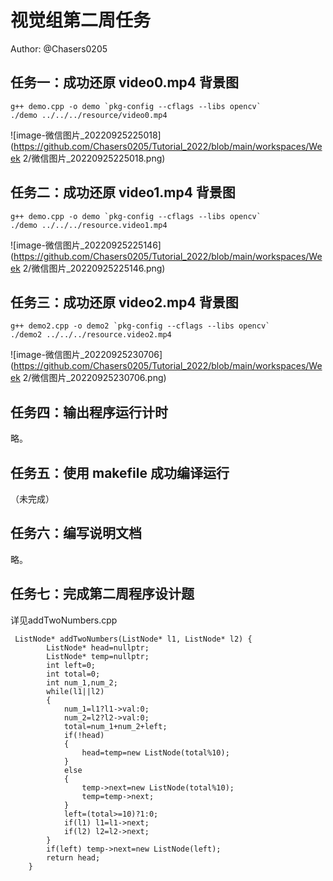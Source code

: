 # 视觉组第二周任务

Author: @Chasers0205



## 任务一：成功还原 video0.mp4 背景图

```
g++ demo.cpp -o demo `pkg-config --cflags --libs opencv`
./demo ../../../resource/video0.mp4
```

![image-微信图片_20220925225018](https://github.com/Chasers0205/Tutorial_2022/blob/main/workspaces/Week 2/微信图片_20220925225018.png)

## 任务二：成功还原 video1.mp4 背景图

```
g++ demo.cpp -o demo `pkg-config --cflags --libs opencv`
./demo ../../../resource.video1.mp4
```

![image-微信图片_20220925225146](https://github.com/Chasers0205/Tutorial_2022/blob/main/workspaces/Week 2/微信图片_20220925225146.png)

## 任务三：成功还原 video2.mp4 背景图

```
g++ demo2.cpp -o demo2 `pkg-config --cflags --libs opencv`
./demo2 ../../../resource.video2.mp4
```

![image-微信图片_20220925230706](https://github.com/Chasers0205/Tutorial_2022/blob/main/workspaces/Week 2/微信图片_20220925230706.png)

## 任务四：输出程序运行计时

略。

## 任务五：使用 makefile 成功编译运行

（未完成）

## 任务六：编写说明文档

略。

## 任务七：完成第二周程序设计题

详见addTwoNumbers.cpp

```
 ListNode* addTwoNumbers(ListNode* l1, ListNode* l2) {
        ListNode* head=nullptr;
        ListNode* temp=nullptr;
        int left=0;
        int total=0;
        int num_1,num_2;
        while(l1||l2)
        {
            num_1=l1?l1->val:0;
            num_2=l2?l2->val:0;
            total=num_1+num_2+left;
            if(!head)
            {
                head=temp=new ListNode(total%10);
            }
            else
            {
                temp->next=new ListNode(total%10);
                temp=temp->next;
            }
            left=(total>=10)?1:0;
            if(l1) l1=l1->next;
            if(l2) l2=l2->next;
        }
        if(left) temp->next=new ListNode(left);
        return head;
    }
```

